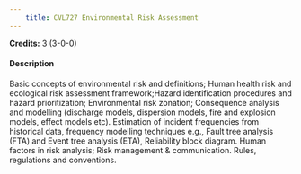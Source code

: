 ```yaml
---
    title: CVL727 Environmental Risk Assessment
---
```

**Credits:** 3 (3-0-0)



#### Description 
Basic concepts of environmental risk and definitions; Human health risk and ecological risk assessment framework;Hazard identification procedures and hazard prioritization; Environmental risk zonation; Consequence analysis and modelling (discharge models, dispersion models, fire and explosion models, effect models etc). Estimation of incident frequencies from historical data, frequency modelling techniques e.g., Fault tree analysis (FTA) and Event tree analysis (ETA), Reliability block diagram. Human factors in risk analysis; Risk management & communication. Rules, regulations and conventions.